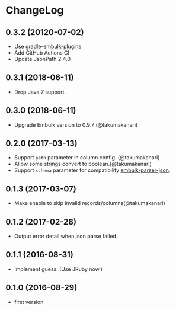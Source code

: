 # ChangeLog

## 0.3.2 (20120-07-02)

* Use [gradle-embulk-plugins](https://github.com/embulk/gradle-embulk-plugins)
* Add GitHub Actions CI
* Update JsonPath 2.4.0

## 0.3.1 (2018-06-11)

* Drop Java 7 support.

## 0.3.0 (2018-06-11)

* Upgrade Embulk version to 0.9.7 (@takumakanari)

## 0.2.0 (2017-03-13)

* Support `path` parameter in column config. (@takumakanari)
* Allow some strings convert to boolean.(@takumakanari)
* Support `schema` parameter for compatibility [embulk-parser-json](https://github.com/takumakanari/embulk-parser-json).

## 0.1.3 (2017-03-07)

* Make enable to skip invalid records/columns(@takumakanari)

## 0.1.2 (2017-02-28)

* Output error detail when json parse failed.

## 0.1.1 (2016-08-31)

* Implement guess. (Use JRuby now.)

## 0.1.0 (2016-08-29)

* first version
